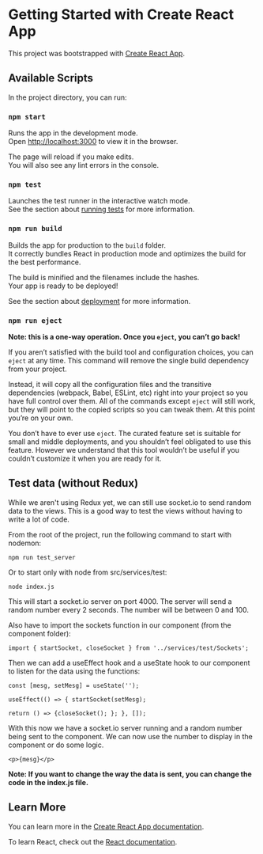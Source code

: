 # Getting Started with Create React App

This project was bootstrapped with [Create React App](https://github.com/facebook/create-react-app).

## Available Scripts

In the project directory, you can run:

### `npm start`

Runs the app in the development mode.\
Open [http://localhost:3000](http://localhost:3000) to view it in the browser.

The page will reload if you make edits.\
You will also see any lint errors in the console.

### `npm test`

Launches the test runner in the interactive watch mode.\
See the section about [running tests](https://facebook.github.io/create-react-app/docs/running-tests) for more information.

### `npm run build`

Builds the app for production to the `build` folder.\
It correctly bundles React in production mode and optimizes the build for the best performance.

The build is minified and the filenames include the hashes.\
Your app is ready to be deployed!

See the section about [deployment](https://facebook.github.io/create-react-app/docs/deployment) for more information.

### `npm run eject`

**Note: this is a one-way operation. Once you `eject`, you can’t go back!**

If you aren’t satisfied with the build tool and configuration choices, you can `eject` at any time. This command will remove the single build dependency from your project.

Instead, it will copy all the configuration files and the transitive dependencies (webpack, Babel, ESLint, etc) right into your project so you have full control over them. All of the commands except `eject` will still work, but they will point to the copied scripts so you can tweak them. At this point you’re on your own.

You don’t have to ever use `eject`. The curated feature set is suitable for small and middle deployments, and you shouldn’t feel obligated to use this feature. However we understand that this tool wouldn’t be useful if you couldn’t customize it when you are ready for it.

## Test data (without Redux)

While we aren't using Redux yet, we can still use socket.io to send random data to the views. This is a good way to test the views without having to write a lot of code.

From the root of the project, run the following command to start with nodemon:

```npm run test_server```

Or to start only with node from src/services/test:

```node index.js```

This will start a socket.io server on port 4000. The server will send a random number every 2 seconds. The number will be between 0 and 100.

Also have to import the sockets function in our component (from the component folder):

```import { startSocket, closeSocket } from '../services/test/Sockets';```

Then we can add a useEffect hook and a useState hook to our component to listen for the data using the functions:

```const [mesg, setMesg] = useState('');```

```useEffect(() => { startSocket(setMesg);```

```return () => {closeSocket(); }; }, []);```

With this now we have a socket.io server running and a random number being sent to the component. We can now use the number to display in the component or do some logic.

```<p>{mesg}</p>```

**Note: If you want to change the way the data is sent, you can change the code in the index.js file.**

## Learn More

You can learn more in the [Create React App documentation](https://facebook.github.io/create-react-app/docs/getting-started).

To learn React, check out the [React documentation](https://reactjs.org/).
